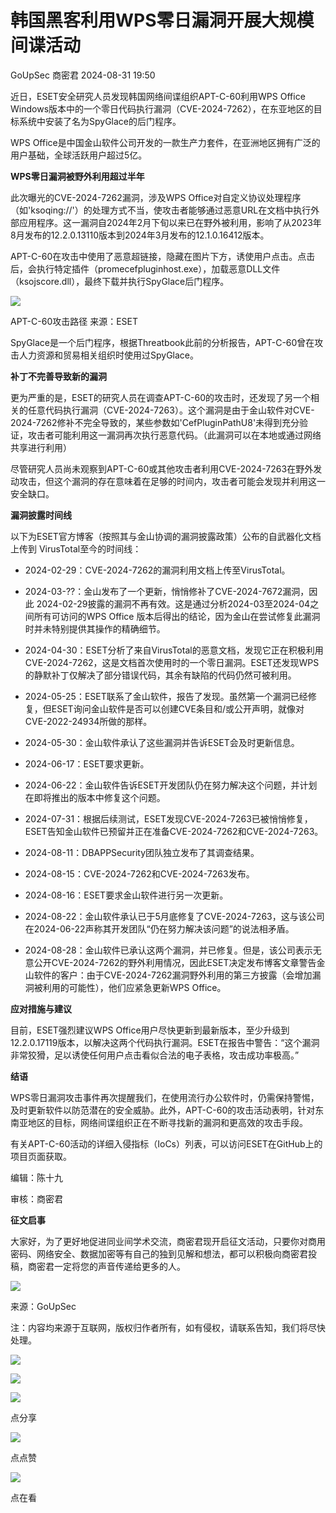 #  韩国黑客利用WPS零日漏洞开展大规模间谍活动   
GoUpSec  商密君   2024-08-31 19:50  
  
近日，ESET安全研究人员发现韩国网络间谍组织APT-C-60利用WPS Office Windows版本中的一个零日代码执行漏洞（CVE-2024-7262），在东亚地区的目标系统中安装了名为SpyGlace的后门程序。  
  
  
WPS Office是中国金山软件公司开发的一款生产力套件，在亚洲地区拥有广泛的用户基础，全球活跃用户超过5亿。  
  
  
**WPS零日漏洞被野外利用超过半年**  
  
  
此次曝光的CVE-2024-7262漏洞，涉及WPS Office对自定义协议处理程序（如'ksoqing://'）的处理方式不当，使攻击者能够通过恶意URL在文档中执行外部应用程序。这一漏洞自2024年2月下旬以来已在野外被利用，影响了从2023年8月发布的12.2.0.13110版本到2024年3月发布的12.1.0.16412版本。  
  
  
APT-C-60在攻击中使用了恶意超链接，隐藏在图片下方，诱使用户点击。点击后，会执行特定插件（promecefpluginhost.exe），加载恶意DLL文件（ksojscore.dll），最终下载并执行SpyGlace后门程序。  
  
  
![](https://mmbiz.qpic.cn/sz_mmbiz_png/INYsicz2qhva4Q6uibx3rceb7icibFvb0qOp8bCHlGia00ESSNDA8IoeViayvhYia2J1SfgR8CjkM6SLS0kR6ia7B5T5Ow/640?wx_fmt=other&from=appmsg&wxfrom=5&wx_lazy=1&wx_co=1&tp=webp "")  
  
APT-C-60攻击路径 来源：ESET  
  
  
SpyGlace是一个后门程序，根据Threatbook此前的分析报告，APT-C-60曾在攻击人力资源和贸易相关组织时使用过SpyGlace。  
  
  
**补丁不完善导致新的漏洞**  
  
  
更为严重的是，ESET的研究人员在调查APT-C-60的攻击时，还发现了另一个相关的任意代码执行漏洞（CVE-2024-7263）。这个漏洞是由于金山软件对CVE-2024-7262修补不完全导致的，某些参数如'CefPluginPathU8'未得到充分验证，攻击者可能利用这一漏洞再次执行恶意代码。（此漏洞可以在本地或通过网络共享进行利用）  
  
  
尽管研究人员尚未观察到APT-C-60或其他攻击者利用CVE-2024-7263在野外发动攻击，但这个漏洞的存在意味着在足够的时间内，攻击者可能会发现并利用这一安全缺口。  
  
  
**漏洞披露时间线**  
  
  
以下为ESET官方博客（按照其与金山协调的漏洞披露政策）公布的自武器化文档上传到 VirusTotal至今的时间线：  
  
- 2024-02-29：CVE-2024-7262的漏洞利用文档上传至VirusTotal。  
  
- 2024-03-??：金山发布了一个更新，悄悄修补了CVE-2024-7672漏洞，因此 2024-02-29披露的漏洞不再有效。这是通过分析2024-03至2024-04之间所有可访问的WPS Office 版本后得出的结论，因为金山在尝试修复此漏洞时并未特别提供其操作的精确细节。  
  
- 2024-04-30：ESET分析了来自VirusTotal的恶意文档，发现它正在积极利用 CVE-2024-7262，这是文档首次使用时的一个零日漏洞。ESET还发现WPS的静默补丁仅解决了部分错误代码，其余有缺陷的代码仍然可被利用。  
  
- 2024-05-25：ESET联系了金山软件，报告了发现。虽然第一个漏洞已经修复，但ESET询问金山软件是否可以创建CVE条目和/或公开声明，就像对CVE-2022-24934所做的那样。  
  
- 2024-05-30：金山软件承认了这些漏洞并告诉ESET会及时更新信息。  
  
- 2024-06-17：ESET要求更新。  
  
- 2024-06-22：金山软件告诉ESET开发团队仍在努力解决这个问题，并计划在即将推出的版本中修复这个问题。  
  
- 2024-07-31：根据后续测试，ESET发现CVE-2024-7263已被悄悄修复，ESET告知金山软件已预留并正在准备CVE-2024-7262和CVE-2024-7263。  
  
- 2024-08-11：DBAPPSecurity团队独立发布了其调查结果。  
  
- 2024-08-15：CVE-2024-7262和CVE-2024-7263发布。  
  
- 2024-08-16：ESET要求金山软件进行另一次更新。  
  
- 2024-08-22：金山软件承认已于5月底修复了CVE-2024-7263，这与该公司在2024-06-22声称其开发团队“仍在努力解决该问题”的说法相矛盾。  
  
- 2024-08-28：金山软件已承认这两个漏洞，并已修复。但是，该公司表示无意公开CVE-2024-7262的野外利用情况，因此ESET决定发布博客文章警告金山软件的客户：由于CVE-2024-7262漏洞野外利用的第三方披露（会增加漏洞被利用的可能性），他们应紧急更新WPS Office。  
  
  
  
**应对措施与建议**  
  
  
目前，ESET强烈建议WPS Office用户尽快更新到最新版本，至少升级到12.2.0.17119版本，以解决这两个代码执行漏洞。ESET在报告中警告：“这个漏洞非常狡猾，足以诱使任何用户点击看似合法的电子表格，攻击成功率极高。”  
  
  
**结语**  
  
  
WPS零日漏洞攻击事件再次提醒我们，在使用流行办公软件时，仍需保持警惕，及时更新软件以防范潜在的安全威胁。此外，APT-C-60的攻击活动表明，针对东南亚地区的目标，网络间谍组织正在不断寻找新的漏洞和更高效的攻击手段。  
  
  
有关APT-C-60活动的详细入侵指标（IoCs）列表，可以访问ESET在GitHub上的项目页面获取。  
  
  
编辑：陈十九  
  
审核：商密君  
  
**征文启事**  
  
大家好，为了更好地促进同业间学术交流，商密君现开启征文活动，只要你对商用密码、网络安全、数据加密等有自己的独到见解和想法，都可以积极向商密君投稿，商密君一定将您的声音传递给更多的人。  
  
  
![](https://mmbiz.qpic.cn/mmbiz_jpg/1HyKzSU2XXNcXmbiaiaCljdXpwzOEQ9QTBXMibM6rZTOnbTSwTmCXncQLria2vuLGxn8QPtznzBc0as8vBxWIjrWxQ/640?wx_fmt=jpeg "")  
  
来源：GoUpSec  
  
注：内容均来源于互联网，版权归作者所有，如有侵权，请联系告知，我们将尽快处理。  
  
![](https://mmbiz.qpic.cn/mmbiz_jpg/1HyKzSU2XXOdeQx0thlyozF2swQTEN9iaaBNDG0jTKfAgqgdesve8x5IEWNvYxjF6sAWjO1TPCZVsWd0oiaDn3uw/640?wx_fmt=jpeg&wxfrom=5&wx_lazy=1&wx_co=1 "")  
  
  
![](https://mmbiz.qpic.cn/mmbiz_png/1HyKzSU2XXMyyClGk1cttkSBbJicAn5drpXEbFIeChG9IkrslYEylRF4Z6KNaxNafDwr5ibcYaZXdnveQCNIr5kw/640?wx_fmt=jpeg&wxfrom=5&wx_lazy=1&wx_co=1 "")  
  
![](https://mmbiz.qpic.cn/mmbiz_png/1HyKzSU2XXMZPiaDBD8yxbIHiciauWK4tuiaMcJkA69QYZ9T4jmc3fdN6EA7Qq9A8E3RWcTKhxVEU1QjqOgrJMu2Qg/640?wx_fmt=png&wxfrom=5&wx_lazy=1&wx_co=1 "")  
  
点分享  
  
![](https://mmbiz.qpic.cn/mmbiz_png/1HyKzSU2XXMZPiaDBD8yxbIHiciauWK4tuiaiaRXdw4BFsc7MxzkVZaKGgtjWA5GKtUfm3hlgzsBtjJ0mnh9QibeFOGQ/640?wx_fmt=png&wxfrom=5&wx_lazy=1&wx_co=1 "")  
  
点点赞  
  
![](https://mmbiz.qpic.cn/mmbiz_png/1HyKzSU2XXMZPiaDBD8yxbIHiciauWK4tuiaeiaNlRO9954g4VS87icD7KQdxzokTGDIjmCJA563IwfStoFzPUaliauXg/640?wx_fmt=png&wxfrom=5&wx_lazy=1&wx_co=1 "")  
  
点在看  
  
